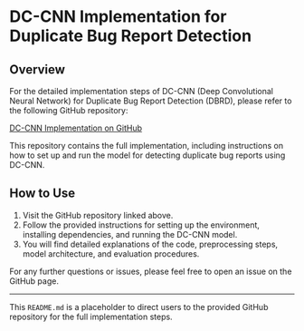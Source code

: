 # DC-CNN Implementation for Duplicate Bug Report Detection

## Overview

For the detailed implementation steps of DC-CNN (Deep Convolutional Neural Network) for Duplicate Bug Report Detection (DBRD), please refer to the following GitHub repository:

[DC-CNN Implementation on GitHub](https://github.com/soarsmu/TOSEM-DBRD/tree/main?tab=readme-ov-file)

This repository contains the full implementation, including instructions on how to set up and run the model for detecting duplicate bug reports using DC-CNN.

## How to Use

1. Visit the GitHub repository linked above.
2. Follow the provided instructions for setting up the environment, installing dependencies, and running the DC-CNN model.
3. You will find detailed explanations of the code, preprocessing steps, model architecture, and evaluation procedures.

For any further questions or issues, please feel free to open an issue on the GitHub page.

---

This `README.md` is a placeholder to direct users to the provided GitHub repository for the full implementation steps.
